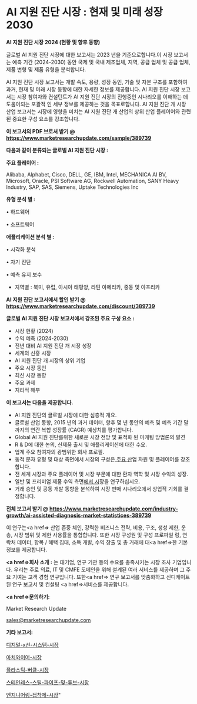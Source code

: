 # AI 지원 진단 시장 : 현재 및 미래 성장 2030

<strong>AI 지원 진단 시장 2024 (현황 및 향후 동향)</strong>

글로벌 AI 지원 진단 시장에 대한 보고서는 2023 년을 기준으로합니다.이 시장 보고서는 예측 기간 (2024-2030) 동안 국제 및 국내 제조업체, 지역, 공급 업체 및 공급 업체, 제품 변형 및 제품 유형을 분석합니다.

AI 지원 진단 시장 보고서는 개발 속도, 용량, 성장 동인, 기술 및 자본 구조를 포함하여 과거, 현재 및 미래 시장 동향에 대한 자세한 정보를 제공합니다. AI 지원 진단 시장 보고서는 시장 참여자와 컨설턴트가 AI 지원 진단 시장의 진행중인 시나리오를 이해하는 데 도움이되는 포괄적 인 세부 정보를 제공하는 것을 목표로합니다. AI 지원 진단 개 시장 산업 보고서는 시장에 영향을 미치는 AI 지원 진단 개 산업의 상위 산업 플레이어와 관련된 중요한 구성 요소를 강조합니다.



<strong>이 보고서의 PDF 브로셔 받기 @ <a href=https://www.marketresearchupdate.com/sample/389739>https://www.marketresearchupdate.com/sample/389739</a></strong>



<strong>다음과 같이 분류되는 글로벌 AI 지원 진단 시장 :</strong>



<strong>주요 플레이어 :</strong>

Alibaba, Alphabet, Cisco, DELL, GE, IBM, Intel, MECHANICA AI BV, Microsoft, Oracle, PSI Software AG, Rockwell Automation, SANY Heavy Industry, SAP, SAS, Siemens, Uptake Technologies Inc



<strong>유형 분석 별 :</strong>

• 하드웨어

• 소프트웨어



<strong>애플리케이션 분석 별 :</strong>

• 시각화 분석

• 자기 진단

• 예측 유지 보수

<ul>
  <li>지역별 : 북미, 유럽, 아시아 태평양, 라틴 아메리카, 중동 및 아프리카</li>
</ul>


<strong>AI 지원 진단 보고서에서 할인 받기 @ <a href=https://www.marketresearchupdate.com/discount/389739>https://www.marketresearchupdate.com/discount/389739</a></strong>



<strong>글로벌 AI 지원 진단 시장 보고서에서 강조된 주요 구성 요소 :</strong>
<ul>
  <li>시장 현황 (2024)</li>
  <li>수익 예측 (2024-2030)</li>
  <li>전년 대비 AI 지원 진단 개 시장 성장</li>
  <li>세계의 신흥 시장</li>
  <li>AI 지원 진단 개 시장의 상위 기업</li>
  <li>주요 시장 동인</li>
  <li>최신 시장 동향</li>
  <li>주요 과제</li>
  <li>지리적 해부</li>
</ul>


<strong>이 보고서는 다음을 제공합니다.</strong>
<ul>
  <li>AI 지원 진단의 글로벌 시장에 대한 심층적 개요.</li>
  <li>글로벌 산업 동향, 2015 년의 과거 데이터, 향후 몇 년 동안의 예측 및 예측 기간 말까지의 연간 복합 성장률 (CAGR) 예상치를 평가합니다.</li>
  <li>Global AI 지원 진단를위한 새로운 시장 전망 및 표적화 된 마케팅 방법론의 발견</li>
  <li>R &amp; D에 대한 논의, 신제품 출시 및 애플리케이션에 대한 수요.</li>
  <li>업계 주요 참여자의 광범위한 회사 프로필.</li>
  <li>동적 분자 유형 및 대상 측면에서 시장의 구성은<a href=> 주요 산</a>업 자원 및 플레이어를 강조합니다.</li>
  <li>전 세계 시장과 주요 플레이어 및 시장 부문에 대한 환자 역학 및 시장 수익의 성장.</li>
  <li>일반 및 프리미엄 제품 수익 측면<a href=>에서 시</a>장을 연구하십시오.</li>
  <li>거래 승인 및 공동 개발 동향을 분석하여 시장 판매 시나리오에서 상업적 기회를 결정합니다.</li>
</ul>



<strong>전체 보고서 받기 @ <a href=https://www.marketresearchupdate.com/industry-growth/ai-assisted-diagnosis-market-statistices-389739>https://www.marketresearchupdate.com/industry-growth/ai-assisted-diagnosis-market-statistices-389739</a></strong>

이 연구는<a href=> 산업 존중</a> 체인, 강력한 비즈니스 전략, 비용, 구조, 생성 제한, 운송, 시장 범위 및 제한 사용률을 통합합니다. 또한 시장 구성원 및 구성 프로파일 링, 연락처 데이터, 항목 / 혜택 침대, 소득 개발, 수익 창출 및 총 거래에 대<a href=>한 기본 </a>정보를 제공합니다.



<strong><a href=>회사 소</a>개 :</strong>
는 대기업, 연구 기관 등의 수요를 충족시키는 시장 조사 기업입니다. 우리는 주로 의료, IT 및 CMFE 도메인을 위해 설계된 여러 서비스를 제공하며 그 주요 기여는 고객 경험 연구입니다. 또한<a href=> 연구 보</a>고서를 맞춤화하고 신디케이트 된 연구 보고서 및 컨설팅 <a href=>서비스</a>를 제공합니다.



<strong><a href=>문의하기:</a></strong>

Market Research Update

sales@marketresearchupdate.com



<strong>기타 보고서:</strong>

<a href=https://www.linkedin.com/pulse/디지털-x선-시스템-시장-규모-및-성장-2023-survey-spotlight-pro-24-analysis/>디지털-x선-시스템-시장</a>

<a href=https://www.linkedin.com/pulse/아치와이어-시장-진입-전략-및-위험-평가2029년-trendsetters-talk-360-analysis-1pflf/>아치와이어-시장</a>

<a href=https://www.linkedin.com/pulse/플라스틱-버클-시장-동향-및-성장-전망-consumer-connection-chronicles-24--uggtf/>플라스틱-버클-시장</a>

<a href=https://www.linkedin.com/pulse/스테인레스-스틸-파이프-및-튜브-시장-동향-성장-전망-survey-savvy-insights-360-analysis-apgaf/>스테인레스-스틸-파이프-및-튜브-시장</a>

<a href=https://www.linkedin.com/pulse/엔지니어링-접착제-시장-동향-및-성장-전망-market-matrix-musings-analysis-wfkkf/>엔지니어링-접착제-시장</a>"
